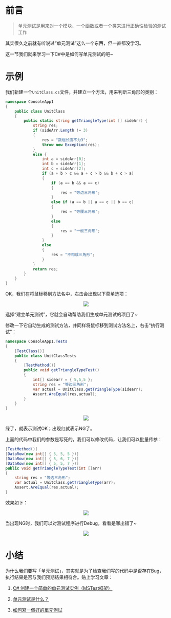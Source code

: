 # 前言

> 单元测试是用来对一个模块、一个函数或者一个类来进行正确性检验的测试工作

其实很久之前就有听说过“单元测试”这么一个东西，但一直都没学习。

这一节我们就来学习一下C#中是如何写单元测试的吧~

# 示例

我们新建一个`UnitClass.cs`文件，并建立一个方法，用来判断三角形的类别：
```csharp
namespace ConsoleApp1
{
    public class UnitClass
    {
        public static string getTriangleType(int [] sideArr) {
            string res;
            if (sideArr.Length != 3)
            {
                res = "数组长度不为3";
                throw new Exception(res);
            }
            else {
                int a = sideArr[0];
                int b = sideArr[1];
                int c = sideArr[2];
                if (a + b > c && a + c > b && b + c > a)
                {
                    if (a == b && a == c)
                    {
                        res = "等边三角形";
                    }
                    else if (a == b || a == c || b == c)
                    {
                        res = "等腰三角形";
                    }
                    else
                    {
                        res = "一般三角形";
                    }
                }
                else
                {
                    res = "不构成三角形";
                }
            }
            return res;
        }
    }
}
```

OK，我们在将鼠标移到方法名中，右击会出现以下菜单选项：
<div align='center'>

![](https://jqwong.cn/file/markdown/note/145/img/20211129001.png)
</div>


选择“建立单元测试”，它就会自动帮助我们生成单元测试的项目了~


修改一下它自动生成的测试方法，并同样将鼠标移到测试方法名上，右击“执行测试”：
```csharp
namespace ConsoleApp1.Tests
{
    [TestClass()]
    public class UnitClassTests
    {
        [TestMethod()]
        public void getTriangleTypeTest()
        {
            int[] sidearr = { 5,5,5 };
            string res = "等边三角形";
            var actual = UnitClass.getTriangleType(sidearr);
            Assert.AreEqual(res,actual);
        }
    }
}
```

<div align='center'>

![](https://jqwong.cn/file/markdown/note/145/img/20211129002.png)
</div>

绿了，就表示测试OK；出现红就表示NG了。


上面的代码中我们的参数是写死的，我们可以修改代码，让我们可以批量传参：
```csharp
[TestMethod()]
[DataRow(new int[] { 5, 5, 5 })]
[DataRow(new int[] { 5, 6, 7 })]
[DataRow(new int[] { 5, 5, 7 })]
public void getTriangleTypeTest(int []arr)
{
    string res = "等边三角形";
    var actual = UnitClass.getTriangleType(arr);
    Assert.AreEqual(res,actual);
}
```

效果如下：
<div align='center'>

![](https://jqwong.cn/file/markdown/note/145/img/20211129003.png)
</div>


当出现NG时，我们可以对测试程序进行Debug，看看是哪出错了~

<div align='center'>

![](https://jqwong.cn/file/markdown/note/145/img/20211129004.png)
</div>



# 小结

为什么我们要写「单元测试」，其实就是为了检查我们写的代码中是否存在Bug，执行结果是否与我们预期结果相符合。贴上学习文章：

1. [C# 创建一个简单的单元测试实例（MSTest框架）](https://blog.csdn.net/run_bear/article/details/116641314)

2. [单元测试是什么？](http://c.biancheng.net/view/8185.html)

3. [如何寫一個好的單元測試](https://progressbar.tw/posts/12)